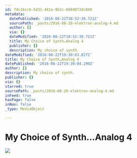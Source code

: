 ```yaml
---
id: f4c1bccb-5d31-441a-9b2c-6004073dc048
metadata:
  datePublished: '2016-08-22T18:52:30.721Z'
  sourcePath: _posts/2016-08-20-elektron-analog-4.md
  author: []
  via: {}
  dateModified: '2016-08-22T18:52:30.721Z'
  title: My Choice of Synth…Analog 4
  publisher: {}
  description: My choice of synth.
dateModified: '2016-08-22T19:30:03.827Z'
title: My Choice of Synth…Analog 4
datePublished: '2016-08-22T19:30:04.290Z'
author: []
description: My choice of synth.
publisher: {}
via: {}
starred: true
sourcePath: _posts/2016-08-20-elektron-analog-4.md
inFeed: true
hasPage: false
inNav: false
_type: MediaObject

---
```

# My Choice of Synth...Analog 4
![](https://the-grid-user-content.s3-us-west-2.amazonaws.com/fe476872-d278-42c7-930b-4b913ab68eba.jpg)